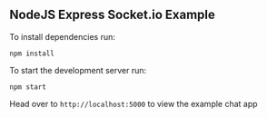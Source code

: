 ## NodeJS Express Socket.io Example

To install dependencies run:
```
npm install
```

To start the development server run:
```
npm start
```

Head over to `http://localhost:5000` to view the example chat app